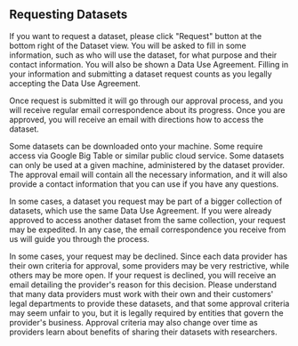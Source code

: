 ## Requesting Datasets

If you want to request a dataset, please click "Request" button at the
bottom right of the Dataset view. You will be asked to fill in some
information, such as who will use the dataset, for what purpose and their
contact information. You will also be shown a Data Use Agreement. Filling
in your information and submitting a dataset request counts as you legally
accepting the Data Use Agreement.

Once request is submitted it will go through our approval process, and you
will receive regular email correspondence about its progress. Once you are
approved, you will receive an email with directions how to access the dataset.

Some datasets can be downloaded onto your machine. Some require access via
Google Big Table or similar public cloud service. Some datasets can only be used at a given machine,
administered by the dataset provider. The approval email will contain all the
necessary information, and it will also provide a contact information that you
can use if you have any questions.

In some cases, a dataset you request may be part of a bigger collection of
datasets, which use the same Data Use Agreement. If you were already approved
to access another dataset from the same collection, your request may be
expedited. In any case, the email correspondence you receive from us will
guide you through the process.

In some cases, your request may be declined. Since each data provider has
their own criteria for approval, some providers may be very
restrictive, while others may be more open. If your request is declined,
you will receive an email detailing the provider's reason for this decision.
Please understand that many data providers must work with their own
and their customers' legal departments to provide these datasets, and that
some approval criteria may seem unfair to you, but it is legally required
by entities that govern the provider's business. Approval criteria may
also change over time as providers learn about benefits of sharing their
datasets with researchers.